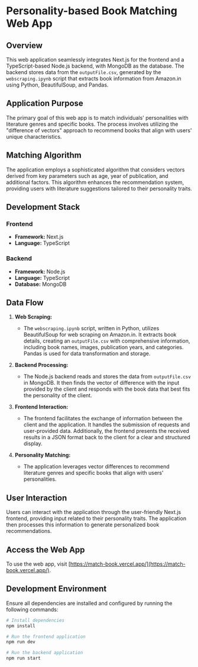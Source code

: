 # Personality-based Book Matching Web App

## Overview

This web application seamlessly integrates Next.js for the frontend and a TypeScript-based Node.js backend, with MongoDB as the database. The backend stores data from the `outputFile.csv`, generated by the `webscraping.ipynb` script that extracts book information from Amazon.in using Python, BeautifulSoup, and Pandas.

## Application Purpose

The primary goal of this web app is to match individuals' personalities with literature genres and specific books. The process involves utilizing the "difference of vectors" approach to recommend books that align with users' unique characteristics.

## Matching Algorithm

The application employs a sophisticated algorithm that considers vectors derived from key parameters such as age, year of publication, and additional factors. This algorithm enhances the recommendation system, providing users with literature suggestions tailored to their personality traits.

## Development Stack

### Frontend

- **Framework:** Next.js
- **Language:** TypeScript

### Backend

- **Framework:** Node.js
- **Language:** TypeScript
- **Database:** MongoDB

## Data Flow

1. **Web Scraping:**

   - The `webscraping.ipynb` script, written in Python, utilizes BeautifulSoup for web scraping on Amazon.in. It extracts book details, creating an `outputFile.csv` with comprehensive information, including book names, images, publication years, and categories. Pandas is used for data transformation and storage.

2. **Backend Processing:**

   - The Node.js backend reads and stores the data from `outputFile.csv` in MongoDB. It then finds the vector of difference with the input provided by the client and responds with the book data that best fits the personality of the client.

3. **Frontend Interaction:**

   - The frontend facilitates the exchange of information between the client and the application. It handles the submission of requests and user-provided data. Additionally, the frontend presents the received results in a JSON format back to the client for a clear and structured display.

4. **Personality Matching:**
   - The application leverages vector differences to recommend literature genres and specific books that align with users' personalities.

## User Interaction

Users can interact with the application through the user-friendly Next.js frontend, providing input related to their personality traits. The application then processes this information to generate personalized book recommendations.

## Access the Web App

To use the web app, visit [https://match-book.vercel.app/](https://match-book.vercel.app/).

## Development Environment

Ensure all dependencies are installed and configured by running the following commands:

```bash
# Install dependencies
npm install

# Run the frontend application
npm run dev

# Run the backend application
npm run start
```
